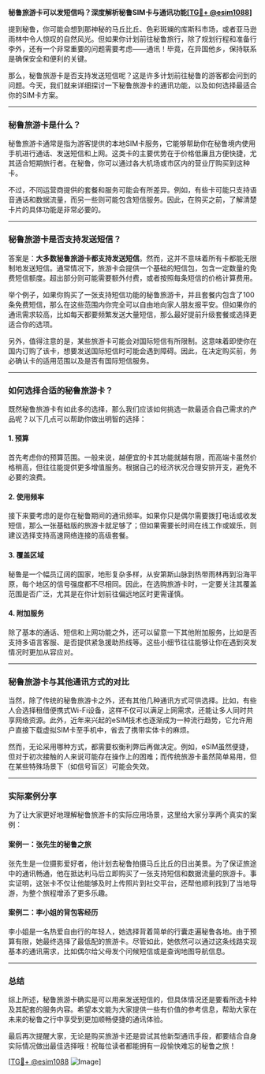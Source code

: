 **秘鲁旅游卡可以发短信吗？深度解析秘鲁SIM卡与通讯功能[[TG💪+ @esim1088](https://t.me/s/esim1088)]**

提到秘鲁，你可能会想到那神秘的马丘比丘、色彩斑斓的库斯科市场，或者亚马逊雨林中令人惊叹的自然风光。但如果你计划前往秘鲁旅行，除了规划行程和准备行李外，还有一个非常重要的问题需要考虑——通讯！毕竟，在异国他乡，保持联系是确保安全和便利的关键。

那么，秘鲁旅游卡是否支持发送短信呢？这是许多计划前往秘鲁的游客都会问到的问题。今天，我们就来详细探讨一下秘鲁旅游卡的通讯功能，以及如何选择最适合你的SIM卡方案。

---

### 秘鲁旅游卡是什么？

秘鲁旅游卡通常是指为游客提供的本地SIM卡服务，它能够帮助你在秘鲁境内使用手机进行通话、发送短信和上网。这类卡的主要优势在于价格低廉且方便快捷，尤其适合短期旅行者。在秘鲁，你可以通过各大机场或市区内的营业厅购买到这种卡。

不过，不同运营商提供的套餐和服务可能会有所差异。例如，有些卡可能只支持语音通话和数据流量，而另一些则可能包含短信服务。因此，在购买之前，了解清楚卡片的具体功能是非常必要的。

---

### 秘鲁旅游卡是否支持发送短信？

答案是：**大多数秘鲁旅游卡都支持发送短信**。然而，这并不意味着所有卡都能无限制地发送短信。通常情况下，旅游卡会提供一个基础的短信包，包含一定数量的免费短信额度。超出部分则可能需要额外付费，或者按照每条短信的价格计算费用。

举个例子，如果你购买了一张支持短信功能的秘鲁旅游卡，并且套餐内包含了100条免费短信，那么在这些范围内你完全可以自由地向家人朋友报平安。但如果你的通讯需求较高，比如每天都要频繁发送大量短信，那么最好提前升级套餐或选择更适合你的选项。

另外，值得注意的是，某些旅游卡可能会对国际短信有所限制。这意味着即使你在国内订购了该卡，想要发送国际短信时可能会遇到障碍。因此，在决定购买前，务必确认卡的适用范围以及是否有国际短信服务。

---

### 如何选择合适的秘鲁旅游卡？

既然秘鲁旅游卡有如此多的选择，那么我们应该如何挑选一款最适合自己需求的产品呢？以下几点可以帮助你做出明智的选择：

#### 1. **预算**
首先考虑你的预算范围。一般来说，越便宜的卡其功能就越有限，而高端卡虽然价格稍高，但往往能提供更多增值服务。根据自己的经济状况合理安排开支，避免不必要的浪费。

#### 2. **使用频率**
接下来要考虑的是你在秘鲁期间的通讯频率。如果你只是偶尔需要拨打电话或收发短信，那么一张基础版的旅游卡就足够了；但如果需要长时间在线工作或娱乐，则建议选择支持高速网络连接的高级套餐。

#### 3. **覆盖区域**
秘鲁是一个幅员辽阔的国家，地形复杂多样，从安第斯山脉到热带雨林再到沿海平原，每个地区的信号强度都不尽相同。因此，在选购旅游卡时，一定要关注其覆盖范围是否广泛，尤其是在你计划前往偏远地区时更需谨慎。

#### 4. **附加服务**
除了基本的通话、短信和上网功能之外，还可以留意一下其他附加服务，比如是否支持多语言客服、是否提供紧急援助热线等。这些小细节往往能够让你在遇到突发情况时更加从容应对。

---

### 秘鲁旅游卡与其他通讯方式的对比

当然，除了传统的秘鲁旅游卡之外，还有其他几种通讯方式可供选择。比如，有些人会选择租借便携式Wi-Fi设备，这样不仅可以满足上网需求，还能让多人同时共享网络资源。此外，近年来兴起的eSIM技术也逐渐成为一种流行趋势，它允许用户直接下载虚拟SIM卡至手机中，省去了携带实体卡的麻烦。

然而，无论采用哪种方式，都需要权衡利弊后再做决定。例如，eSIM虽然便捷，但对于初次接触的人来说可能存在操作上的困难；而传统旅游卡虽然简单易用，但在某些特殊场景下（如信号盲区）可能会失效。

---

### 实际案例分享

为了让大家更好地理解秘鲁旅游卡的实际应用场景，这里给大家分享两个真实的案例：

#### 案例一：张先生的秘鲁之旅
张先生是一位摄影爱好者，他计划去秘鲁拍摄马丘比丘的日出美景。为了保证旅途中的通讯畅通，他在抵达利马后立即购买了一张支持短信和数据流量的旅游卡。事实证明，这张卡不仅让他能够及时上传照片到社交平台，还帮他顺利找到了当地导游，为整个旅程增添了更多乐趣。

#### 案例二：李小姐的背包客经历
李小姐是一名热爱自由行的年轻人，她选择背着简单的行囊走遍秘鲁各地。由于预算有限，她最终选择了最低配的旅游卡。尽管如此，她依然可以通过这条线路实现基本的通讯需求，比如偶尔给父母发个问候短信或是查询地图导航信息。

---

### 总结

综上所述，秘鲁旅游卡确实是可以用来发送短信的，但具体情况还是要看所选卡种及其配套的服务内容。希望本文能为大家提供一些有价值的参考信息，帮助大家在未来的秘鲁之行中享受到更加顺畅便捷的通讯体验。

最后再次提醒大家，无论是购买旅游卡还是尝试其他新型通讯手段，都要结合自身实际情况做出最佳选择哦！祝每位读者都能拥有一段愉快难忘的秘鲁之旅！

[[TG💪+ @esim1088](https://t.me/s/esim1088) ![Image](https://i.postimg.cc/4NQfJmqS/Snipaste-2025-05-13-00-14-12.png)]
